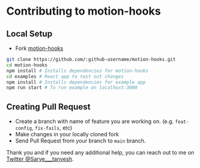 # Contributing to motion-hooks

## Local Setup

-   Fork [motion-hooks](https://github.com/tanvesh01/motion-hooks)

```sh
git clone https://github.com/:github-username/motion-hooks.git
cd motion-hooks
npm install # Installs dependencies for motion-hooks
cd examples # React app to test out changes
npm install # Installs dependencies for example app
npm run start # To run example on localhost:3000
```

## Creating Pull Request

-   Create a branch with name of feature you are working on. (e.g. `feat-config`, `fix-fails`, etc)
-   Make changes in your locally cloned fork
-   Send Pull Request from your branch to `main` branch.

Thank you and if you need any additional help, you can reach out to me on [Twitter @Sarve\_\_\_tanvesh](https://twitter.com/Sarve___tanvesh).
